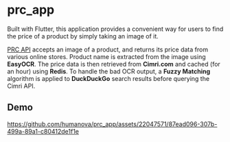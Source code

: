 # prc_app

Built with Flutter, this application provides a convenient way for users to find the price of a product by simply taking an image of it.

[PRC API](https://github.com/humanova/prc_service) accepts an image of a product, and returns its price data from various online stores. Product name is extracted from the image using **EasyOCR**. The price data is then retrieved from **Cimri.com** and cached (for an hour) using **Redis**. To handle the bad OCR output, a **Fuzzy Matching** algorithm is applied to **DuckDuckGo** search results before querying the Cimri API.

## Demo


https://github.com/humanova/prc_app/assets/22047571/87ead096-307b-499a-89a1-c80412de1f1e

